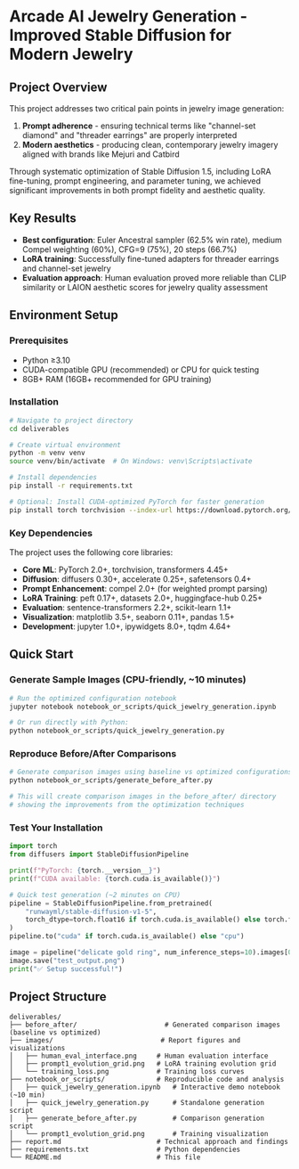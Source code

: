 # Arcade AI Jewelry Generation - Improved Stable Diffusion for Modern Jewelry

## Project Overview

This project addresses two critical pain points in jewelry image generation:
1. **Prompt adherence** - ensuring technical terms like "channel-set diamond" and "threader earrings" are properly interpreted
2. **Modern aesthetics** - producing clean, contemporary jewelry imagery aligned with brands like Mejuri and Catbird

Through systematic optimization of Stable Diffusion 1.5, including LoRA fine-tuning, prompt engineering, and parameter tuning, we achieved significant improvements in both prompt fidelity and aesthetic quality.

## Key Results

- **Best configuration**: Euler Ancestral sampler (62.5% win rate), medium Compel weighting (60%), CFG=9 (75%), 20 steps (66.7%)
- **LoRA training**: Successfully fine-tuned adapters for threader earrings and channel-set jewelry
- **Evaluation approach**: Human evaluation proved more reliable than CLIP similarity or LAION aesthetic scores for jewelry quality assessment

## Environment Setup

### Prerequisites
- Python ≥3.10
- CUDA-compatible GPU (recommended) or CPU for quick testing
- 8GB+ RAM (16GB+ recommended for GPU training)

### Installation
```bash
# Navigate to project directory
cd deliverables

# Create virtual environment
python -m venv venv
source venv/bin/activate  # On Windows: venv\Scripts\activate

# Install dependencies
pip install -r requirements.txt

# Optional: Install CUDA-optimized PyTorch for faster generation
pip install torch torchvision --index-url https://download.pytorch.org/whl/cu118
```

### Key Dependencies
The project uses the following core libraries:
- **Core ML**: PyTorch 2.0+, torchvision, transformers 4.45+
- **Diffusion**: diffusers 0.30+, accelerate 0.25+, safetensors 0.4+
- **Prompt Enhancement**: compel 2.0+ (for weighted prompt parsing)
- **LoRA Training**: peft 0.17+, datasets 2.0+, huggingface-hub 0.25+
- **Evaluation**: sentence-transformers 2.2+, scikit-learn 1.1+
- **Visualization**: matplotlib 3.5+, seaborn 0.11+, pandas 1.5+
- **Development**: jupyter 1.0+, ipywidgets 8.0+, tqdm 4.64+

## Quick Start

### Generate Sample Images (CPU-friendly, ~10 minutes)
```bash
# Run the optimized configuration notebook
jupyter notebook notebook_or_scripts/quick_jewelry_generation.ipynb

# Or run directly with Python:
python notebook_or_scripts/quick_jewelry_generation.py
```

### Reproduce Before/After Comparisons
```bash
# Generate comparison images using baseline vs optimized configurations
python notebook_or_scripts/generate_before_after.py

# This will create comparison images in the before_after/ directory
# showing the improvements from the optimization techniques
```

### Test Your Installation
```python
import torch
from diffusers import StableDiffusionPipeline

print(f"PyTorch: {torch.__version__}")
print(f"CUDA available: {torch.cuda.is_available()}")

# Quick test generation (~2 minutes on CPU)
pipeline = StableDiffusionPipeline.from_pretrained(
    "runwayml/stable-diffusion-v1-5",
    torch_dtype=torch.float16 if torch.cuda.is_available() else torch.float32
)
pipeline.to("cuda" if torch.cuda.is_available() else "cpu")

image = pipeline("delicate gold ring", num_inference_steps=10).images[0]
image.save("test_output.png")
print("✅ Setup successful!")
```



## Project Structure
```
deliverables/
├── before_after/                      # Generated comparison images (baseline vs optimized)
├── images/                           # Report figures and visualizations
│   ├── human_eval_interface.png     # Human evaluation interface
│   ├── prompt1_evolution_grid.png   # LoRA training evolution grid
│   └── training_loss.png            # Training loss curves
├── notebook_or_scripts/             # Reproducible code and analysis
│   ├── quick_jewelry_generation.ipynb   # Interactive demo notebook (~10 min)
│   ├── quick_jewelry_generation.py      # Standalone generation script
│   ├── generate_before_after.py         # Comparison generation script
│   └── prompt1_evolution_grid.png       # Training visualization
├── report.md                        # Technical approach and findings
├── requirements.txt                 # Python dependencies
└── README.md                        # This file
```



